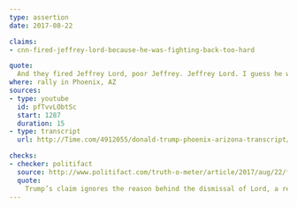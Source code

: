```yaml
---
type: assertion
date: 2017-08-22

claims:
- cnn-fired-jeffrey-lord-because-he-was-fighting-back-too-hard

quote:
  And they fired Jeffrey Lord, poor Jeffrey. Jeffrey Lord. I guess he was getting a little bit fed up, and he was probably fighting back a little bit too hard. They said, “we've better get out of here; we can't have that.”
where: rally in Phoenix, AZ
sources:
- type: youtube
  id: pfTvvLObtSc
  start: 1287
  duration: 15
- type: transcript
  url: http://Time.com/4912055/donald-trump-phoenix-arizona-transcript/

checks:
- checker: politifact
  source: http://www.politifact.com/truth-o-meter/article/2017/aug/22/fact-checking-president-donald-trumps-campaign-ral/
  quote:
    Trump’s claim ignores the reason behind the dismissal of Lord, a regular pundit who defended Trump. Lord tweeted the words "Sieg Heil!" to Angelo Carusone, the president of liberal watchdog group Media Matters.
---
```

